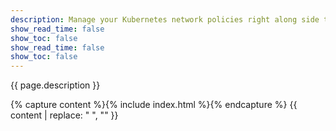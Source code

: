 ```yaml
---
description: Manage your Kubernetes network policies right along side the more powerful Calico network policies.
show_read_time: false
show_toc: false
show_read_time: false
show_toc: false
---
```


{{ page.description }}

{% capture content %}{% include index.html %}{% endcapture %}
{{ content | replace: "    ", "" }}
